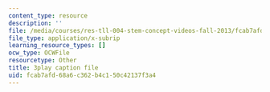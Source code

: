 ```yaml
---
content_type: resource
description: ''
file: /media/courses/res-tll-004-stem-concept-videos-fall-2013/fcab7afd68a6c362b4c150c42137f3a4_AfQEEymfzaI.srt
file_type: application/x-subrip
learning_resource_types: []
ocw_type: OCWFile
resourcetype: Other
title: 3play caption file
uid: fcab7afd-68a6-c362-b4c1-50c42137f3a4
---
```

